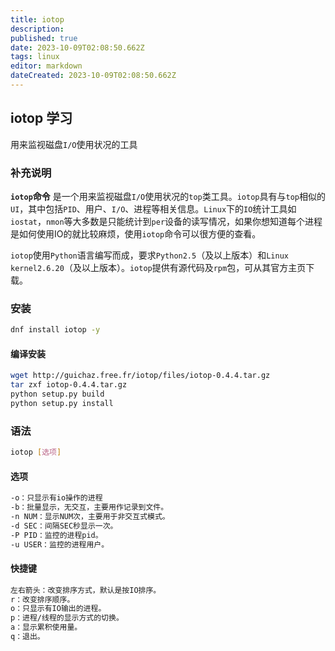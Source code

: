 ```yaml
---
title: iotop
description: 
published: true
date: 2023-10-09T02:08:50.662Z
tags: linux
editor: markdown
dateCreated: 2023-10-09T02:08:50.662Z
---
```


## iotop 学习

用来监视磁盘`I/O`使用状况的工具

### 补充说明

**`iotop`命令** 是一个用来监视磁盘`I/O`使用状况的`top`类工具。`iotop`具有与`top`相似的`UI`，其中包括`PID`、用户、`I/O`、进程等相关信息。`Linux`下的`IO`统计工具如`iostat`，`nmon`等大多数是只能统计到`per`设备的读写情况，如果你想知道每个进程是如何使用IO的就比较麻烦，使用`iotop`命令可以很方便的查看。

`iotop`使用`Python`语言编写而成，要求`Python2.5`（及以上版本）和`Linux kernel2.6.20`（及以上版本）。`iotop`提供有源代码及`rpm`包，可从其官方主页下载。



### 安装

```bash
dnf install iotop -y 
```

#### 编译安装

```bash
wget http://guichaz.free.fr/iotop/files/iotop-0.4.4.tar.gz    
tar zxf iotop-0.4.4.tar.gz    
python setup.py build    
python setup.py install
```

### 语法

```bash
iotop [选项]
```

#### 选项

```bash
-o：只显示有io操作的进程
-b：批量显示，无交互，主要用作记录到文件。
-n NUM：显示NUM次，主要用于非交互式模式。
-d SEC：间隔SEC秒显示一次。
-P PID：监控的进程pid。
-u USER：监控的进程用户。
```

#### 快捷键

```bash
左右箭头：改变排序方式，默认是按IO排序。
r：改变排序顺序。
o：只显示有IO输出的进程。
p：进程/线程的显示方式的切换。
a：显示累积使用量。
q：退出。
```

